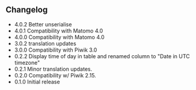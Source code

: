 ## Changelog

* 4.0.2 Better unserialise
* 4.0.1 Compatibility with Matomo 4.0
* 4.0.0 Compatibility with Matomo 4.0
* 3.0.2 translation updates
* 3.0.0 Compatibility with Piwik 3.0
* 0.2.2 Display time of day in table and renamed column to "Date in UTC timezone"
* 0.2.1 Minor translation updates.
* 0.2.0 Compatibility w/ Piwik 2.15.
* 0.1.0 Initial release
